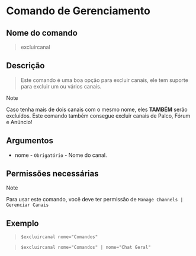 # Comando de Gerenciamento

## Nome do comando
> excluircanal

## Descrição
> Este comando é uma boa opção para excluir canais, ele tem suporte para excluir um ou vários canais.

> [!NOTE]
> Caso tenha mais de dois canais com o mesmo nome, eles **TAMBÉM** serão excluídos.
> Este comando também consegue excluir canais de Palco, Fórum e Anúncio!

## Argumentos
- nome - `Obrigatório` - Nome do canal.

## Permissões necessárias
> [!NOTE]
> Para usar este comando, você deve ter permissão de `Manage Channels | Gerenciar Canais`

## Exemplo
> `$excluircanal nome="Comandos"`

> `$excluircanal nome="Comandos" | nome="Chat Geral"`